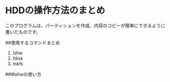 # HDDの操作方法のまとめ

このプログラムは、パーティションを作成、内容のコピーが簡単にできるように書いたものです。

##使用するコマンドまとめ
1. lshw  
2. fdisk  
3. mkfs  

###lshwの使い方
